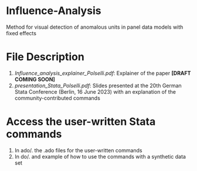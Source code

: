 # Influence-Analysis
Method for visual detection of anomalous units in panel data models with fixed effects

# File Description

  1. *Influence_analysis_explainer_Polselli.pdf*: Explainer of the paper **[DRAFT COMING SOON]**
  2. *presentation_Stata_Polselli.pdf*: Slides presented at the 20th German Stata Conference (Berlin, 16 June 2023) with an explanation of the community-contributed commands
  
# Access the user-written Stata commands
  1. In ado/. the .ado files for the user-written commands
  2. In do/. and example of how to use the commands with a synthetic data set
